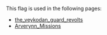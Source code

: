 This flag is used in the following pages:
 - [the_veykodan_guard_revolts](../events/the_veykodan_guard_revolts.md)
 - [Arverynn_Missions](../missions/Arverynn_Missions.md)
